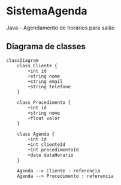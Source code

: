 # SistemaAgenda
Java - Agendamento de horários para salão

## Diagrama de classes

```mermaid
classDiagram
    class Cliente {
        +int id
        +string nome
        +string email
        +string telefone
    }

    class Procedimento {
        +int id
        +string nome
        +float valor
    }

    class Agenda {
        +int id
        +int clienteId
        +int procedimentoId
        +date dataHorario
    }

    Agenda --> Cliente : referencia
    Agenda --> Procedimento : referencia
```

